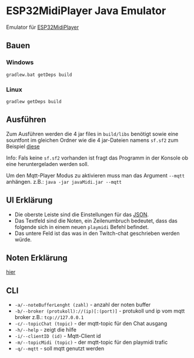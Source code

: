 # ESP32MidiPlayer Java Emulator

Emulator für [ESP32MidiPlayer](https://github.com/ProjektionTV/Esp32MidiPlayer)

## Bauen

### Windows
`gradlew.bat getDeps build`
### Linux
`gradlew getDeps build`

## Ausführen
Zum Ausführen werden die 4 jar files in `build/libs` benötigt sowie eine sountfont im gleichen Ordner wie die 4 jar-Dateien namens `sf.sf2` zum Beispiel [diese](https://member.keymusician.com/Member/FluidR3_GM/FluidR3_GM.zip) 

Info: Fals keine `sf.sf2` vorhanden ist fragt das Programm in der Konsole ob eine heruntergeladen werden soll.

Um den Mqtt-Player Modus zu aktivieren muss man das Argument `--mqtt` anhängen. z.B.: `java -jar javaMidi.jar --mqtt`

## UI Erklärung

* Die oberste Leiste sind die Einstellungen für das [JSON](https://github.com/ProjektionTV/Esp32MidiPlayer#json).
* Das Textfeld sind die Noten, ein Zeilenumbruch bedeutet, dass das folgende sich in einem neuen `playmidi` Befehl befindet.
* Das untere Feld ist das was in den Twitch-chat geschrieben werden würde.

## Noten Erklärung
[hier](https://github.com/ProjektionTV/Esp32MidiPlayer#playmidi-syntax)

## CLI
* `-a/--noteBufferLenght (zahl)` - anzahl der noten buffer
* `-b/--broker (protukoll)://(ip)[:(port)]` - protukoll und ip vom mqtt broker z.B.: `tcp://127.0.0.1`
* `-c/--topicChat (topic)` - der mqtt-topic für den Chat ausgang
* `-h/--help` - zeigt die hilfe
* `-i/--clientID (id)` - Mqtt-Client id
* `-m/--topicMidi (topic)` - der mqtt-topic für den playmidi trafic
* `-q/--mqtt` - soll mqtt genutzt werden
